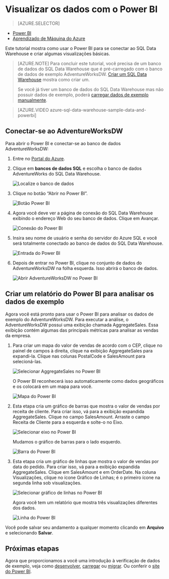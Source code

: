 <properties
   pageTitle="Visualizar os dados do SQL Data Warehouse com o Power BI | Microsoft Azure"
   description="Visualizar os dados do SQL Data Warehouse com o Power BI"
   services="sql-data-warehouse"
   documentationCenter="NA"
   authors="lodipalm"
   manager="barbkess"
   editor="" />

<tags
   ms.service="sql-data-warehouse"
   ms.devlang="NA"
   ms.topic="get-started-article"
   ms.tgt_pltfrm="NA"
   ms.workload="data-services"
   ms.date="05/18/2016"
   ms.author="lodipalm;barbkess;sonyama" />

# Visualizar os dados com o Power BI

> [AZURE.SELECTOR]
- [Power BI][]
- [Aprendizado de Máquina do Azure][]

Este tutorial mostra como usar o Power BI para se conectar ao SQL Data Warehouse e criar algumas visualizações básicas.

> [AZURE.NOTE] Para concluir este tutorial, você precisa de um banco de dados do SQL Data Warehouse que é pré-carregado com o banco de dados de exemplo AdventureWorksDW. [Criar um SQL Data Warehouse](sql-data-warehouse-get-started-provision.md) mostra como criar um.
>
> Se você já tiver um banco de dados do SQL Data Warehouse mas não possuir dados de exemplo, poderá [carregar dados de exemplo manualmente][].

> [AZURE.VIDEO azure-sql-data-warehouse-sample-data-and-powerbi]

## Conectar-se ao AdventureWorksDW

Para abrir o Power BI e conectar-se ao banco de dados AdventureWorksDW:

1. Entre no [Portal do Azure][].
2. Clique em **bancos de dados SQL** e escolha o banco de dados AdventureWorks do SQL Data Warehouse.

    ![Localize o banco de dados][1]

3. Clique no botão “Abrir no Power BI”.

    ![Botão Power BI][2]

4. Agora você deve ver a página de conexão do SQL Data Warehouse exibindo o endereço Web do seu banco de dados. Clique em Avançar.

    ![Conexão do Power BI][3]

6. Insira seu nome de usuário e senha do servidor do Azure SQL e você será totalmente conectado ao banco de dados do SQL Data Warehouse.

    ![Entrada do Power BI][4]

1. Depois de entrar no Power BI, clique no conjunto de dados do AdventureWorksDW na folha esquerda. Isso abrirá o banco de dados.

    ![Abrir AdventureWorksDW no Power BI][5]



## Criar um relatório do Power BI para analisar os dados de exemplo

Agora você está pronto para usar o Power BI para analisar os dados de exemplo do AdventureWorksDW. Para executar a análise, o AdventureWorksDW possui uma exibição chamada AggregateSales. Essa exibição contém algumas das principais métricas para analisar as vendas da empresa.

1. Para criar um mapa do valor de vendas de acordo com o CEP, clique no painel de campos à direita, clique na exibição AggregateSales para expandi-la. Clique nas colunas PostalCode e SalesAmount para selecioná-las.

    ![Selecionar AggregateSales no Power BI][6]

    O Power BI reconhecerá isso automaticamente como dados geográficos e os colocará em um mapa para você.

    ![Mapa do Power BI][7]

2. Esta etapa cria um gráfico de barras que mostra o valor de vendas por receita de cliente. Para criar isso, vá para a exibição expandida AggregateSales. Clique no campo SalesAmount. Arraste o campo Receita de Cliente para a esquerda e solte-o no Eixo.

    ![Selecionar eixo no Power BI][8]

    Mudamos o gráfico de barras para o lado esquerdo.

    ![Barra do Power BI][9]

3. Esta etapa cria um gráfico de linhas que mostra o valor de vendas por data do pedido. Para criar isso, vá para a exibição expandida AggregateSales. Clique em SalesAmount e em OrderDate. Na coluna Visualizações, clique no ícone Gráfico de Linhas; é o primeiro ícone na segunda linha sob visualizações.

	![Selecionar gráfico de linhas no Power BI][10]

    Agora você tem um relatório que mostra três visualizações diferentes dos dados.

    ![Linha do Power BI][11]

Você pode salvar seu andamento a qualquer momento clicando em **Arquivo** e selecionando **Salvar**.

## Próximas etapas
Agora que proporcionamos a você uma introdução à verificação de dados de exemplo, veja como [desenvolver][], [carregar][] ou [migrar][]. Ou conferir o [site do Power BI][].

<!--Image references-->
[1]: ./media/sql-data-warehouse-get-started-visualize-with-power-bi/pbi-find-database.png
[2]: ./media/sql-data-warehouse-get-started-visualize-with-power-bi/pbi-button.png
[3]: ./media/sql-data-warehouse-get-started-visualize-with-power-bi/pbi-connect-to-azure.png
[4]: ./media/sql-data-warehouse-get-started-visualize-with-power-bi/pbi-sign-in.png
[5]: ./media/sql-data-warehouse-get-started-visualize-with-power-bi/pbi-open-adventureworks.png
[6]: ./media/sql-data-warehouse-get-started-visualize-with-power-bi/pbi-aggregatesales.png
[7]: ./media/sql-data-warehouse-get-started-visualize-with-power-bi/pbi-map.png
[8]: ./media/sql-data-warehouse-get-started-visualize-with-power-bi/pbi-chooseaxis.png
[9]: ./media/sql-data-warehouse-get-started-visualize-with-power-bi/pbi-bar.png
[10]: ./media/sql-data-warehouse-get-started-visualize-with-power-bi/pbi-prepare-line.png
[11]: ./media/sql-data-warehouse-get-started-visualize-with-power-bi/pbi-line.png
[12]: ./media/sql-data-warehouse-get-started-visualize-with-power-bi/pbi-save.png

<!--Article references-->
[migrar]: ./sql-data-warehouse-overview-migrate.md
[desenvolver]: ./sql-data-warehouse-overview-develop.md
[carregar]: ./sql-data-warehouse-overview-load.md
[carregar dados de exemplo manualmente]: ./sql-data-warehouse-get-started-load-sample-databases.md
[connecting to SQL Data Warehouse]: ./sql-data-warehouse-integrate-power-bi.md
[Create a SQL Data Warehouse]: ./sql-data-warehouse-get-started-provision.md
[Power BI]: ./sql-data-warehouse-get-started-visualize-with-power-bi.md
[Aprendizado de Máquina do Azure]: ./sql-data-warehouse-get-started-analyze-with-azure-machine-learning.md

<!--Other-->
[Portal do Azure]: https://portal.azure.com/
[site do Power BI]: http://www.powerbi.com/

<!---HONumber=AcomDC_0608_2016-->